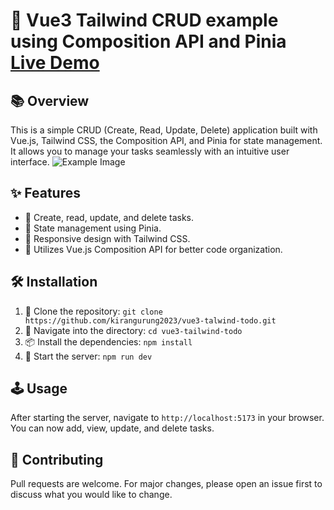 
# 🚀 Vue3 Tailwind CRUD example using Composition API and Pinia [Live Demo]("https://vue3-tailwind-todo.vercel.app/")

## 📚 Overview

This is a simple CRUD (Create, Read, Update, Delete) application built with Vue.js, Tailwind CSS, the Composition API, and Pinia for state management. It allows you to manage your tasks seamlessly with an intuitive user interface.
![Example Image](https://github.com/kirangurung2023/vue3-talwind-todo/blob/main/public/crud.png)

## ✨ Features

- 📝 Create, read, update, and delete tasks.
- 🔄 State management using Pinia.
- 📱 Responsive design with Tailwind CSS.
- 🧩 Utilizes Vue.js Composition API for better code organization.

## 🛠️ Installation

1. 📂 Clone the repository: `git clone https://github.com/kirangurung2023/vue3-talwind-todo.git`
2. 🚀 Navigate into the directory: `cd vue3-tailwind-todo`
3. 📦 Install the dependencies: `npm install`
4. 🎉 Start the server: `npm run dev`

## 🕹️ Usage

After starting the server, navigate to `http://localhost:5173` in your browser. You can now add, view, update, and delete tasks.

## 🤝 Contributing

Pull requests are welcome. For major changes, please open an issue first to discuss what you would like to change.

